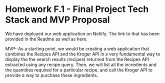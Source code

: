 # Homework F.1 - Final Project Tech Stack and MVP Proposal

We have deployed our web application on Netlify. The link to that has been provided in the Readme as well as here.

MVP- As a starting point, we would be creating a web application that combines the Recipes API and the Kroger API in a very fundamental way to display the the search results (recipes) returned from the Recipes API extracted using any recipe query. Then, we will list all the incredients and the quantities required for a particular recipe, and call the Kroger API to provide a way to purchase these ingredients.
